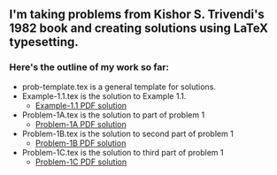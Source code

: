## I'm taking problems from Kishor S. Trivendi's 1982 book and creating solutions using LaTeX typesetting. 

### Here's the outline of my work so far:
  * prob-template.tex is a general template for solutions.
  * Example-1.1.tex is the solution to Example 1.1.
    * [Example-1.1 PDF solution](http://www.algorithmsanonymous.com/sites/default/files/Example-1.1.pdf)
  * Problem-1A.tex is the solution to part of problem 1
    * [Problem-1A PDF solution](http://www.algorithmsanonymous.com/sites/default/files/Problem-1A.pdf)
  * Problem-1B.tex is the solution to second part of problem 1
    * [Problem-1B PDF solution](http://www.algorithmsanonymous.com/sites/default/files/Problem-1B.pdf)
  * Problem-1C.tex is the solution to third part of problem 1
    * [Problem-1C PDF solution](http://www.algorithmsanonymous.com/sites/default/files/Problem-1C.pdf)
